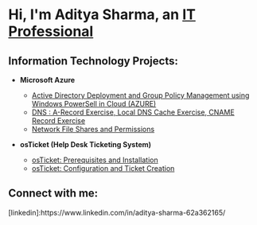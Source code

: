 <h1>Hi, I'm Aditya Sharma, an <a href="https://www.linkedin.com/in/aditya-sharma-
62a362165/">IT Professional</a></h1>

<h2>Information Technology Projects:</h2>

- <b>Microsoft Azure</b>
  - [Active Directory Deployment and Group Policy Management using Windows PowerSell in Cloud (AZURE)](https://github.com/Aditya-Sharma1190/Active-Directory-in-Azure)
  - [DNS : A-Record Exercise, Local DNS Cache Exercise, CNAME Record Exercise](https://github.com/Aditya-Sharma1190/DNS)
  - [Network File Shares and Permissions](https://github.com/Aditya-Sharma190/DNS)
  
- <b>osTicket (Help Desk Ticketing System)</b>
  - [osTicket: Prerequisites and Installation](https://github.com/Aditya-Sharma1190/osticket-prereqs)
  - [osTicket: Configuration and Ticket Creation](https://github.com/Aditya-Sharma1190/post-install-config)
<h2>Connect with me:</h2>
[linkedin]:https://www.linkedin.com/in/aditya-sharma-62a362165/

